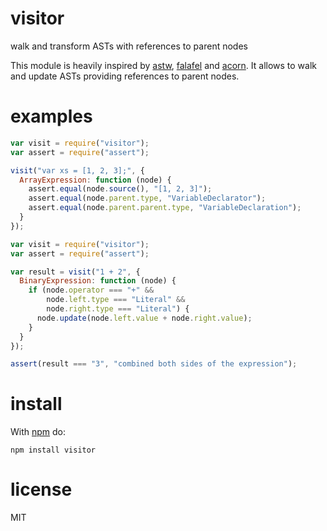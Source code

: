 # visitor

walk and transform ASTs with references to parent nodes

This module is heavily inspired by
[astw](https://github.com/substack/astw),
[falafel](https://github.com/substack/node-falafel) and
[acorn](https://github.com/marijnh/acorn). It allows to walk and update ASTs
providing references to parent nodes.

# examples

``` js
var visit = require("visitor");
var assert = require("assert");

visit("var xs = [1, 2, 3];", {
  ArrayExpression: function (node) {
    assert.equal(node.source(), "[1, 2, 3]");
    assert.equal(node.parent.type, "VariableDeclarator");
    assert.equal(node.parent.parent.type, "VariableDeclaration");
  }
});
```

``` js
var visit = require("visitor");
var assert = require("assert");

var result = visit("1 + 2", {
  BinaryExpression: function (node) {
    if (node.operator === "+" &&
        node.left.type === "Literal" &&
        node.right.type === "Literal") {
      node.update(node.left.value + node.right.value);
    }
  }
});

assert(result === "3", "combined both sides of the expression");
```

# install

With [npm](https://npmjs.org) do:

```
npm install visitor
```

# license

MIT

